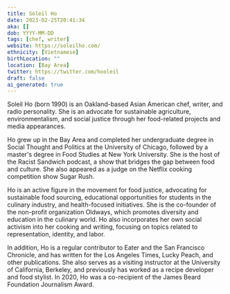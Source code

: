 ```yaml
---
title: Soleil Ho
date: 2023-02-25T20:41:34
aka: []
dob: YYYY-MM-DD
tags: [chef, writer]
website: https://soleilho.com/
ethnicity: [Vietnamese]
birthLocation: ""
location: [Bay Area]
twitter: https://twitter.com/hooleil
draft: false
ai_generated: true
---
```


Soleil Ho (born 1990) is an Oakland-based Asian American chef, writer, and radio personality. She is an advocate for sustainable agriculture, environmentalism, and social justice through her food-related projects and media appearances.

Ho grew up in the Bay Area and completed her undergraduate degree in Social Thought and Politics at the University of Chicago, followed by a master's degree in Food Studies at New York University. She is the host of the Racist Sandwich podcast, a show that bridges the gap between food and culture. She also appeared as a judge on the Netflix cooking competition show Sugar Rush.

Ho is an active figure in the movement for food justice, advocating for sustainable food sourcing, educational opportunities for students in the culinary industry, and health-focused initiatives. She is the co-founder of the non-profit organization Oldways, which promotes diversity and education in the culinary world. Ho also incorporates her own social activism into her cooking and writing, focusing on topics related to representation, identity, and labor.

In addition, Ho is a regular contributor to Eater and the San Francisco Chronicle, and has written for the Los Angeles Times, Lucky Peach, and other publications. She also serves as a visiting instructor at the University of California, Berkeley, and previously has worked as a recipe developer and food stylist. In 2020, Ho was a co-recipient of the James Beard Foundation Journalism Award.